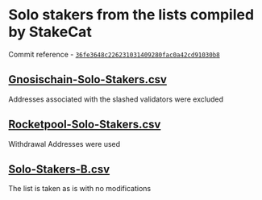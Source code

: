 # Solo stakers from the lists compiled by StakeCat

Commit reference - [`36fe3648c226231031409280fac0a42cd91030b8`](https://github.com/Stake-Cat/Solo-Stakers/commit/36fe3648c226231031409280fac0a42cd91030b8)

## [Gnosischain-Solo-Stakers.csv](Gnosischain-Solo-Stakers.csv)

Addresses associated with the slashed validators were excluded

## [Rocketpool-Solo-Stakers.csv](Rocketpool-Solo-Stakers.csv)

Withdrawal Addresses were used

## [Solo-Stakers-B.csv](Solo-Stakers-B.csv)

The list is taken as is with no modifications
